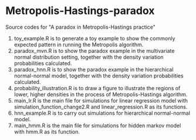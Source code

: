 # Metropolis-Hastings-paradox
Source codes for "A paradox in Metropolis-Hastings practice"
1. toy_example.R is to generate a toy example to show the commonly expected pattern in running the Metropolis algorithm.
2. paradox_mvn.R is to show the paradox example in the multivariate normal distribution setting, together with the density variation probabilities calculated.
3. paradox_hnn.R is to show the paradox example in the hierarchical normal-normal model, together with the density variation probabilities calculated.
4. probability_illustration.R is to draw a figure to illustrate the regions of lower, higher densities in the process of Metropolis-Hastings algorithm.
5. main_lr.R is the main file for simulations for linear regression model with simulation_function_change2.R and linear_regression.R as its functions.
6. hnn_example.R is to carry out simulations for hierarchical normal-normal model.
7. main_hmm.R is the main file for simulations for hidden markov model with hmm.R as its function.
